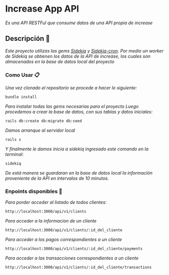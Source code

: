 # Increase App API

_Es una API RESTFul que consume datos de una API propia de increase_

## Descripción 🚀

_Este proyecto utilizas las gems [Sidekiq](https://github.com/mperham/sidekiq) y [Sidekiq-cron](https://github.com/ondrejbartas/sidekiq-cron)._
_Por medio un worker de Sidekiq se obtienen los datos de la API de increase, los cuales son almacenados en la base de datos local del proyecto_

### Como Usar 📋

_Una vez clonado el repositorio se procede a hacer lo siguiente:_

```
bundle install
```
_Para instalar todas las gems necesarias para el proyecto_
_Luego procedemos a crear la base de datos, con sus tablas y datos iniciales:_

```
rails db:create db:migrate db:seed
```
_Damos arranque al servidor local_

```
rails s
```

_Y finalmente le damos inicia a sidekiq ingresado este comando en la terminal:_

```
sidekiq
```

_De está manera se guardaran en la base de datos local la información proveniente de la API en intervalos de 10 minutos._

### Enpoints disponibles 🔧

_Para porder acceder al listado de todos clientes:_

```
http://localhost:3000/api/v1/clients
```

_Para acceder a la informacion de un cliente_

```
http://localhost:3000/api/v1/clients/:id_del_cliente
```

_Para acceder a los pagos correspondientes a un cliente_

```
http://localhost:3000/api/v1/clients/:id_del_cliente/payments
```

_Para acceder a las transacciones correspondientes a un cliente_

```
http://localhost:3000/api/v1/clients/:id_del_cliente/transactions
```